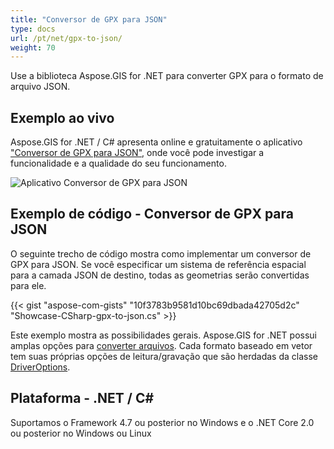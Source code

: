 ```yaml
---
title: "Conversor de GPX para JSON"
type: docs
url: /pt/net/gpx-to-json/
weight: 70
---
```


Use a biblioteca Aspose.GIS for .NET para converter GPX para o formato de arquivo JSON.

## **Exemplo ao vivo**

Aspose.GIS for .NET / C# apresenta online e gratuitamente o aplicativo ["Conversor de GPX para JSON"](https://products.aspose.app/gis/conversion/gpx-to-json), onde você pode investigar a funcionalidade e a qualidade do seu funcionamento.

![Aplicativo Conversor de GPX para JSON](conversion.png)

## **Exemplo de código - Conversor de GPX para JSON**

O seguinte trecho de código mostra como implementar um conversor de GPX para JSON. Se você especificar um sistema de referência espacial para a camada JSON de destino, todas as geometrias serão convertidas para ele. 

{{< gist "aspose-com-gists" "10f3783b9581d10bc69dbada42705d2c" "Showcase-CSharp-gpx-to-json.cs" >}}

Este exemplo mostra as possibilidades gerais. Aspose.GIS for .NET possui amplas opções para [converter arquivos](https://docs.aspose.com/gis/net/vector-layers/). Cada formato baseado em vetor tem suas próprias opções de leitura/gravação que são herdadas da classe [DriverOptions](https://reference.aspose.com/gis/net/aspose.gis/driveroptions).

## **Plataforma - .NET / C#**

Suportamos o Framework 4.7 ou posterior no Windows e o .NET Core 2.0 ou posterior no Windows ou Linux
